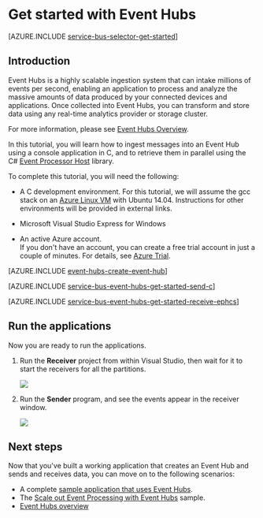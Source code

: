 <properties
	pageTitle="Get Started with Event Hubs in C and C# | Azure"
	description="Follow this tutorial to get started using Azure Event Hubs; sending events in C and receiving hem in C# using the EventProcessorHost."
	services="event-hubs"
	documentationCenter=""
	authors="jtaubensee"
	manager="timlt"
	editor=""/>

<tags
	ms.service="event-hubs"
	ms.workload="na"
	ms.tgt_pltfrm="c"
	ms.devlang="csharp"
	ms.topic="article"
	ms.date="08/16/2016"
	ms.author="jotaub;sethm"/>

# Get started with Event Hubs

[AZURE.INCLUDE [service-bus-selector-get-started](../../includes/service-bus-selector-get-started.md)]

## Introduction

Event Hubs is a highly scalable ingestion system that can intake millions of events per second, enabling an application to process and analyze the massive amounts of data produced by your connected devices and applications. Once collected into Event Hubs, you can transform and store data using any real-time analytics provider or storage cluster.

For more information, please see [Event Hubs Overview][].

In this tutorial, you will learn how to ingest messages into an Event Hub using a console application in C, and to retrieve them in parallel using the C# [Event Processor Host][] library.

To complete this tutorial, you will need the following:

+ A C development environment. For this tutorial, we will assume the gcc stack on an [Azure Linux VM](/documentation/articles/virtual-machines-linux-tutorial/) with Ubuntu 14.04. Instructions for other environments will be provided in external links.

+ Microsoft Visual Studio Express for Windows

+ An active Azure account. <br/>If you don't have an account, you can create a free trial account in just a couple of minutes. For details, see <a href="http://www.windowsazure.cn/pricing/1rmb-trial" target="_blank">Azure Trial</a>.

[AZURE.INCLUDE [event-hubs-create-event-hub](../../includes/event-hubs-create-event-hub.md)]

[AZURE.INCLUDE [service-bus-event-hubs-get-started-send-c](../../includes/service-bus-event-hubs-get-started-send-c.md)]

[AZURE.INCLUDE [service-bus-event-hubs-get-started-receive-ephcs](../../includes/service-bus-event-hubs-get-started-receive-ephcs.md)]

## Run the applications

Now you are ready to run the applications.

1.	Run the **Receiver** project from within Visual Studio, then wait for it to start the receivers for all the partitions.

	![][21]

2.	Run the **Sender** program, and see the events appear in the receiver window.

	![][24]

## Next steps

Now that you've built a working application that creates an Event Hub and sends and receives data, you can move on to the following scenarios:

- A complete [sample application that uses Event Hubs][].
- The [Scale out Event Processing with Event Hubs][] sample.
- [Event Hubs overview][]

<!-- Images. -->
[21]: ./media/event-hubs-c-ephcs-getstarted/run-csharp-ephcs1.png
[24]: ./media/event-hubs-c-ephcs-getstarted/receive-eph-c.png

<!-- Links -->
[Azure classic portal]: https://manage.windowsazure.cn/
[Event Processor Host]: https://www.nuget.org/packages/Microsoft.Azure.ServiceBus.EventProcessorHost
[Event Hubs overview]: /documentation/articles/event-hubs-overview/
[sample application that uses Event Hubs]: https://code.msdn.microsoft.com/Service-Bus-Event-Hub-286fd097
[Scale out Event Processing with Event Hubs]: https://code.msdn.microsoft.com/Service-Bus-Event-Hub-45f43fc3
